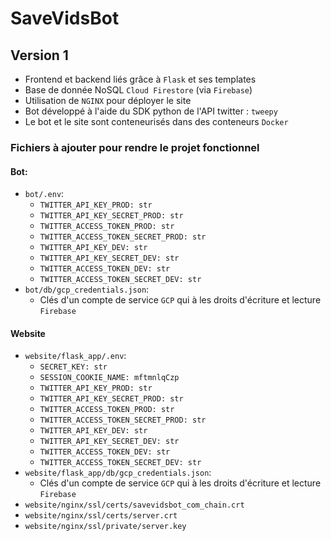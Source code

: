 # SaveVidsBot

## Version 1
- Frontend et backend liés grâce à `Flask` et ses templates
- Base de donnée NoSQL `Cloud Firestore` (via `Firebase`)
- Utilisation de `NGINX` pour déployer le site
- Bot développé à l'aide du SDK python de l'API twitter : `tweepy`
- Le bot et le site sont conteneurisés dans des conteneurs `Docker`

### Fichiers à ajouter pour rendre le projet fonctionnel 

#### Bot: 
- `bot/.env`:
    - `TWITTER_API_KEY_PROD: str`
    - `TWITTER_API_KEY_SECRET_PROD: str`
    - `TWITTER_ACCESS_TOKEN_PROD: str`
    - `TWITTER_ACCESS_TOKEN_SECRET_PROD: str`
    - `TWITTER_API_KEY_DEV: str`
    - `TWITTER_API_KEY_SECRET_DEV: str`
    - `TWITTER_ACCESS_TOKEN_DEV: str`
    - `TWITTER_ACCESS_TOKEN_SECRET_DEV: str` 
- `bot/db/gcp_credentials.json`:
    - Clés d'un compte de service `GCP` qui à les droits d'écriture et lecture `Firebase`

#### Website
- `website/flask_app/.env`:
    - `SECRET_KEY: str`
    - `SESSION_COOKIE_NAME: mftmnlqCzp`
    - `TWITTER_API_KEY_PROD: str`
    - `TWITTER_API_KEY_SECRET_PROD: str`
    - `TWITTER_ACCESS_TOKEN_PROD: str`
    - `TWITTER_ACCESS_TOKEN_SECRET_PROD: str`
    - `TWITTER_API_KEY_DEV: str`
    - `TWITTER_API_KEY_SECRET_DEV: str`
    - `TWITTER_ACCESS_TOKEN_DEV: str`
    - `TWITTER_ACCESS_TOKEN_SECRET_DEV: str`
- `website/flask_app/db/gcp_credentials.json`:
    - Clés d'un compte de service `GCP` qui à les droits d'écriture et lecture `Firebase`
- `website/nginx/ssl/certs/savevidsbot_com_chain.crt`
- `website/nginx/ssl/certs/server.crt`
- `website/nginx/ssl/private/server.key`
